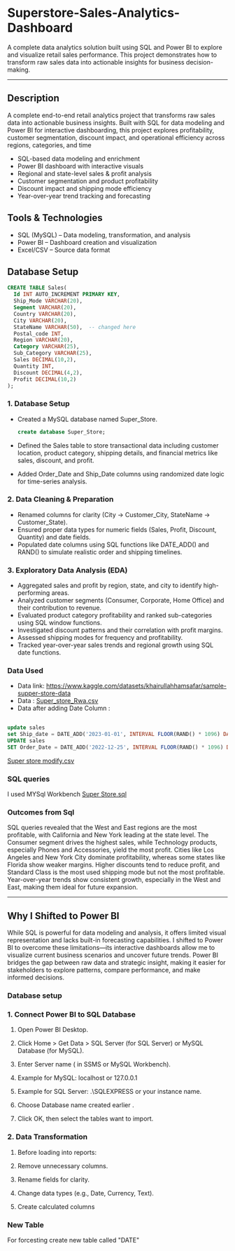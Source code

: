 # Superstore-Sales-Analytics-Dashboard
A complete data analytics solution built using SQL and Power BI to explore and visualize retail sales performance. This project demonstrates how to transform raw sales data into actionable insights for business decision-making. 

---
## Description
A complete end-to-end retail analytics project that transforms raw sales data into actionable business insights. Built with SQL for data modeling and Power BI for interactive dashboarding, this project explores profitability, customer segmentation, discount impact, and operational efficiency across regions, categories, and time
- SQL-based data modeling and enrichment
- Power BI dashboard with interactive visuals
- Regional and state-level sales & profit analysis
- Customer segmentation and product profitability
- Discount impact and shipping mode efficiency
- Year-over-year trend tracking and forecasting
  
## Tools & Technologies
- SQL (MySQL) – Data modeling, transformation, and analysis
- Power BI – Dashboard creation and visualization
- Excel/CSV – Source data format

## Database Setup

```sql
CREATE TABLE Sales(
  Id INT AUTO_INCREMENT PRIMARY KEY,
  Ship_Mode VARCHAR(20),
  Segment VARCHAR(20),
  Country VARCHAR(20),
  City VARCHAR(20),
  StateName VARCHAR(50),  -- changed here
  Postal_code INT,
  Region VARCHAR(20),
  Category VARCHAR(25),
  Sub_Category VARCHAR(25),
  Sales DECIMAL(10,2),
  Quantity INT,
  Discount DECIMAL(4,2),
  Profit DECIMAL(10,2)	
);

```

### 1. Database Setup
- Created a MySQL database named Super_Store.
  ```sql
  create database Super_Store;
  ```
  
- Defined the Sales table to store transactional data including customer location, product category, shipping details, and financial metrics like sales, discount, and profit.
- Added Order_Date and Ship_Date columns using randomized date logic for time-series analysis.

### 2. Data Cleaning & Preparation
- Renamed columns for clarity (City → Customer_City, StateName → Customer_State).
- Ensured proper data types for numeric fields (Sales, Profit, Discount, Quantity) and date fields.
- Populated date columns using SQL functions like DATE_ADD() and RAND() to simulate realistic order and shipping timelines.

### 3. Exploratory Data Analysis (EDA)
- Aggregated sales and profit by region, state, and city to identify high-performing areas.
- Analyzed customer segments (Consumer, Corporate, Home Office) and their contribution to revenue.
- Evaluated product category profitability and ranked sub-categories using SQL window functions.
- Investigated discount patterns and their correlation with profit margins.
- Assessed shipping modes for frequency and profitability.
- Tracked year-over-year sales trends and regional growth using SQL date functions.

### Data Used
- Data link: https://www.kaggle.com/datasets/khairullahhamsafar/sample-supper-store-data
- Data : [Super_store_Rwa.csv](https://github.com/user-attachments/files/22476889/Super_store_Rwa.csv)
- Data after adding Date Column :
  
```sql
  
update sales
set Ship_date = DATE_ADD('2023-01-01', INTERVAL FLOOR(RAND() * 1096) DAY);
UPDATE sales
SET Order_Date = DATE_ADD('2022-12-25', INTERVAL FLOOR(RAND() * 1096) DAY);

```
[Super store modify.csv](https://github.com/user-attachments/files/22476907/Super.store.modify.csv)

### SQL queries
I used MYSql Workbench
[Super Store.sql](https://github.com/user-attachments/files/22476996/Super.Store.sql)

### Outcomes from Sql

SQL queries revealed that the West and East regions are the most profitable, with California and New York leading at the state level. The Consumer segment drives the highest sales, while Technology products, especially Phones and Accessories, yield the most profit. Cities like Los Angeles and New York City dominate profitability, whereas some states like Florida show weaker margins. Higher discounts tend to reduce profit, and Standard Class is the most used shipping mode but not the most profitable. Year-over-year trends show consistent growth, especially in the West and East, making them ideal for future expansion.

---

## Why I Shifted to Power BI

While SQL is powerful for data modeling and analysis, it offers limited visual representation and lacks built-in forecasting capabilities. I shifted to Power BI to overcome these limitations—its interactive dashboards allow me to visualize current business scenarios and uncover future trends. Power BI bridges the gap between raw data and strategic insight, making it easier for stakeholders to explore patterns, compare performance, and make informed decisions.

### Database setup

### 1. Connect Power BI to SQL Database

1. Open Power BI Desktop.

2. Click Home > Get Data > SQL Server (for SQL Server) or MySQL Database (for MySQL).

3. Enter  Server name ( in SSMS or MySQL Workbench).

4. Example for MySQL: localhost or 127.0.0.1

5. Example for SQL Server: .\SQLEXPRESS or your instance name.

6. Choose Database name created earlier .

7. Click OK, then select the tables want to import.

### 2. Data Transformation

1. Before loading into reports:

2. Remove unnecessary columns.

3. Rename fields for clarity.

4. Change data types (e.g., Date, Currency, Text).

5. Create calculated columns

### New Table 
For forcesting create new table called "DATE"

```Dax


